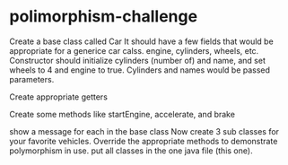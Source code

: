 # polimorphism-challenge
Create a base class called Car
It should have a few fields that would be appropriate for a generice car calss.
engine, cylinders, wheels, etc.
Constructor should initialize cylinders (number of) and name, and set wheels to 4
and engine to true. Cylinders and names would be passed parameters.

Create appropriate getters

Create some methods like startEngine, accelerate, and brake

show a message for each in the base class
Now create 3 sub classes for your favorite vehicles.
Override the appropriate methods to demonstrate polymorphism in use.
put all classes in the one java file (this one).
